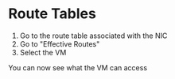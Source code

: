 # Route Tables

1. Go to the route table associated with the NIC
2. Go to "Effective Routes"
3. Select the VM

You can now see what the VM can access
